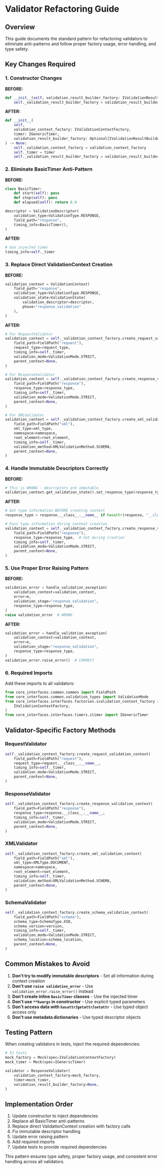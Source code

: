 # Validator Refactoring Guide

## Overview

This guide documents the standard pattern for refactoring validators to eliminate anti-patterns and follow proper factory usage, error handling, and type safety.

## Key Changes Required

### 1. **Constructor Changes**

**BEFORE:**

```python
def __init__(self, validation_result_builder_factory: IValidationResultBuilderFactory = None) -> None:
    self._validation_result_builder_factory = validation_result_builder_factory or ValidationResultBuilderFactory()
```

**AFTER:**

```python
def __init__(
    self,
    validation_context_factory: IValidationContextFactory,
    timer: IGenericTimer,
    validation_result_builder_factory: Optional[IValidationResultBuilderFactory] = None,
) -> None:
    self._validation_context_factory = validation_context_factory
    self._timer = timer
    self._validation_result_builder_factory = validation_result_builder_factory or ValidationResultBuilderFactory()
```

### 2. **Eliminate BasicTimer Anti-Pattern**

**BEFORE:**

```python
class BasicTimer:
    def start(self): pass
    def stop(self): pass
    def elapsed(self): return 0.0

descriptor = ValidationDescriptor(
    validation_type=ValidationType.RESPONSE,
    field_path="response",
    timing_info=BasicTimer(),
)
```

**AFTER:**

```python
# Use injected timer
timing_info=self._timer
```

### 3. **Replace Direct ValidationContext Creation**

**BEFORE:**

```python
validation_context = ValidationContext(
    field_path="response",
    validation_type=ValidationType.RESPONSE,
    validation_state=ValidationState(
        validation_descriptor=descriptor,
        phase="response_validation"
    ),
)
```

**AFTER:**

```python
# For RequestValidator
validation_context = self._validation_context_factory.create_request_validation_context(
    field_path=FieldPath("request"),
    request_type=request_type,
    timing_info=self._timer,
    validation_mode=ValidationMode.STRICT,
    parent_context=None,
)

# For ResponseValidator
validation_context = self._validation_context_factory.create_response_validation_context(
    field_path=FieldPath("response"),
    response_type=response_type,
    timing_info=self._timer,
    validation_mode=ValidationMode.STRICT,
    parent_context=None,
)

# For XMLValidator
validation_context = self._validation_context_factory.create_xml_validation_context(
    field_path=FieldPath("xml"),
    xml_type=xml_type,
    namespace=namespace,
    root_element=root_element,
    timing_info=self._timer,
    validation_method=XMLValidationMethod.SCHEMA,
    parent_context=None,
)
```

### 4. **Handle Immutable Descriptors Correctly**

**BEFORE:**

```python
# This is WRONG - descriptors are immutable
validation_context.get_validation_state().set_response_type(response_type)
```

**AFTER:**

```python
# Get type information BEFORE creating context
response_type = response.__class__.__name__ if hasattr(response, "__class__") else "unknown"

# Pass type information during context creation
validation_context = self._validation_context_factory.create_response_validation_context(
    field_path=FieldPath("response"),
    response_type=response_type,  # Set during creation
    timing_info=self._timer,
    validation_mode=ValidationMode.STRICT,
    parent_context=None,
)
```

### 5. **Use Proper Error Raising Pattern**

**BEFORE:**

```python
validation_error = handle_validation_exception(
    validation_context=validation_context,
    error=e,
    validation_stage="response_validation",
    response_type=response_type,
)
raise validation_error  # WRONG
```

**AFTER:**

```python
validation_error = handle_validation_exception(
    validation_context=validation_context,
    error=e,
    validation_stage="response_validation",
    response_type=response_type,
)
validation_error.raise_error()  # CORRECT
```

### 6. **Required Imports**

Add these imports to all validators:

```python
from core_interfaces.common.common import FieldPath
from core_interfaces.common.validation_types import ValidationMode
from core_interfaces.interfaces.factories.ivalidation_context_factory import (
    IValidationContextFactory,
)
from core_interfaces.interfaces.timers.itimer import IGenericTimer
```

## Validator-Specific Factory Methods

### RequestValidator

```python
self._validation_context_factory.create_request_validation_context(
    field_path=FieldPath("request"),
    request_type=request.__class__.__name__,
    timing_info=self._timer,
    validation_mode=ValidationMode.STRICT,
    parent_context=None,
)
```

### ResponseValidator

```python
self._validation_context_factory.create_response_validation_context(
    field_path=FieldPath("response"),
    response_type=response.__class__.__name__,
    timing_info=self._timer,
    validation_mode=ValidationMode.STRICT,
    parent_context=None,
)
```

### XMLValidator

```python
self._validation_context_factory.create_xml_validation_context(
    field_path=FieldPath("xml"),
    xml_type=XMLType.DOCUMENT,
    namespace=namespace,
    root_element=root_element,
    timing_info=self._timer,
    validation_method=XMLValidationMethod.SCHEMA,
    parent_context=None,
)
```

### SchemaValidator

```python
self._validation_context_factory.create_schema_validation_context(
    field_path=FieldPath("schema"),
    schema_type=SchemaType.XSD,
    schema_version=version,
    timing_info=self._timer,
    validation_mode=ValidationMode.STRICT,
    schema_location=schema_location,
    parent_context=None,
)
```

## Common Mistakes to Avoid

1. **Don't try to modify immutable descriptors** - Set all information during context creation
2. **Don't use `raise validation_error`** - Use `validation_error.raise_error()` instead
3. **Don't create inline `BasicTimer` classes** - Use the injected timer
4. **Don't use `**kwargs` in constructor** - Use explicit typed parameters
5. **Don't access data with `hasattr`/`getattr`/`setattr`** - Use typed object access only
6. **Don't use metadata dictionaries** - Use typed descriptor objects

## Testing Pattern

When creating validators in tests, inject the required dependencies:

```python
# In tests
mock_factory = Mock(spec=IValidationContextFactory)
mock_timer = Mock(spec=IGenericTimer)

validator = ResponseValidator(
    validation_context_factory=mock_factory,
    timer=mock_timer,
    validation_result_builder_factory=None,
)
```

## Implementation Order

1. Update constructor to inject dependencies
2. Replace all BasicTimer anti-patterns
3. Replace direct ValidationContext creation with factory calls
4. Fix immutable descriptor handling
5. Update error raising pattern
6. Add required imports
7. Update tests to provide required dependencies

This pattern ensures type safety, proper factory usage, and consistent error handling across all validators.
